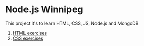 # Node.js Winnipeg

This project it's to learn HTML, CSS, JS, Node.js and MongoDB

1. [HTML exercises](html)
2. [CSS exercises ](css)